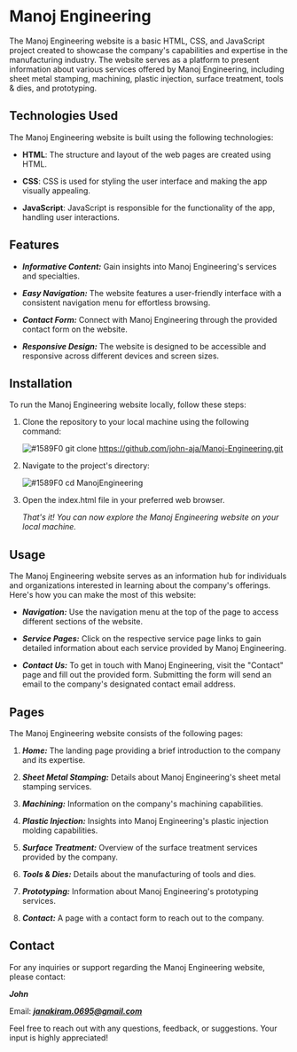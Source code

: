 # Manoj Engineering

The Manoj Engineering website is a basic HTML, CSS, and JavaScript project created to showcase the company's capabilities and expertise in the manufacturing industry. The website serves as a platform to present information about various services offered by Manoj Engineering, including sheet metal stamping, machining, plastic injection, surface treatment, tools & dies, and prototyping.

## Technologies Used

The Manoj Engineering website is built using the following technologies:

- **HTML**: The structure and layout of the web pages are created using HTML.

- **CSS**: CSS is used for styling the user interface and making the app visually appealing.

- **JavaScript**: JavaScript is responsible for the functionality of the app, handling user interactions.

## Features 

- ***Informative Content:*** Gain insights into Manoj Engineering's services and specialties.
  
- ***Easy Navigation:*** The website features a user-friendly interface with a consistent navigation menu for effortless browsing.

- ***Contact Form:*** Connect with Manoj Engineering through the provided contact form on the website.
  
- ***Responsive Design:*** The website is designed to be accessible and responsive across different devices and screen sizes.

## Installation

To run the Manoj Engineering website locally, follow these steps:

1. Clone the repository to your local machine using the following command:

      ![#1589F0](https://www.iconsdb.com/icons/download/color/1589F0/circle-16.png) git clone https://github.com/john-aja/Manoj-Engineering.git

2. Navigate to the project's directory:

      ![#1589F0](https://www.iconsdb.com/icons/download/color/1589F0/circle-16.png) cd ManojEngineering

3. Open the index.html file in your preferred web browser.

   *That's it! You can now explore the Manoj Engineering website on your local machine.*
   
## Usage

The Manoj Engineering website serves as an information hub for individuals and organizations interested in learning about the company's offerings. Here's how you can make the most of this website:

- ***Navigation:*** Use the navigation menu at the top of the page to access different sections of the website.

- ***Service Pages:*** Click on the respective service page links to gain detailed information about each service provided by Manoj Engineering.

- ***Contact Us:*** To get in touch with Manoj Engineering, visit the "Contact" page and fill out the provided form. Submitting the form will send an email to the company's designated contact email address.

## Pages

The Manoj Engineering website consists of the following pages:

1. ***Home:*** The landing page providing a brief introduction to the company and its expertise.

2. ***Sheet Metal Stamping:*** Details about Manoj Engineering's sheet metal stamping services.

3. ***Machining:*** Information on the company's machining capabilities.

4. ***Plastic Injection:*** Insights into Manoj Engineering's plastic injection molding capabilities.

5. ***Surface Treatment:*** Overview of the surface treatment services provided by the company.

6. ***Tools & Dies:*** Details about the manufacturing of tools and dies.
   
7. ***Prototyping:*** Information about Manoj Engineering's prototyping services.

8. ***Contact:*** A page with a contact form to reach out to the company.

## Contact

For any inquiries or support regarding the Manoj Engineering website, please contact:

***John***

Email: ***janakiram.0695@gmail.com***

Feel free to reach out with any questions, feedback, or suggestions. Your input is highly appreciated!

